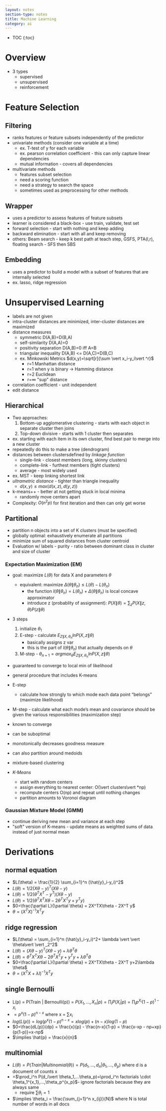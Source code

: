 ```yaml
---
layout: notes
section-type: notes
title: Machine Learning
category: ai
---
```

* TOC
{:toc}
# Overview

- 3 types
  - supervised 
  - unsupervised
  - reinforcement

# Feature Selection

## Filtering

- ranks features or feature subsets independently of the predictor
- univariate methods (consider one variable at a time)
  - ex. T-test of y for each variable
  - ex. pearson correlation coefficient - this can only capture linear dependencies
  - mutual information - covers all dependencies
- multivariate methods
  - features subset selection
  - need a scoring function
  - need a strategy to search the space
  - sometimes used as preprocessing for other methods

## Wrapper

- uses a predictor to assess features of feature subsets
- learner is considered a black-box - use train, validate, test set
- forward selection - start with nothing and keep adding
- backward elimination - start with all and keep removing
- others: Beam search - keep k best path at teach step, GSFS, PTA(l,r), floating search - SFS then SBS

## Embedding
- uses a predictor to build a model with a subset of features that are internally selected
- ex. lasso, ridge regression

# Unsupervised Learning
- labels are not given
- intra-cluster distances are minimized, inter-cluster distances are maximized
- distance measures
  - symmetric D(A,B)=D(B,A)
  - self-similarity D(A,A)=0
  - positivity separation D(A,B)=0 iff A=B
  - triangular inequality D(A,B) <= D(A,C)+D(B,C)
  - ex. Minkowski Metrics $d(x,y)=\sqrt[r]{\sum \vert x_i-y_i\vert ^r}$
    - r=1 Manhattan distance
    - r=1 when y is binary -> Hamming distance
    - r=2 Euclidean
    - r=$\infty$ "sup" distance
- correlation coefficient - unit independent
- edit distance

## Hierarchical
- Two approaches:
    1. Bottom-up agglomerative clustering - starts with each object in separate cluster then joins
    2. Top-down divisive - starts with 1 cluster then separates
- ex. starting with each item in its own cluster, find best pair to merge into a new cluster
- repeatedly do this to make a tree (dendrogram)
- distances between clustersdefined by *linkage function*
  - single-link - closest members (long, skinny clusters)
  - complete-link - furthest members  (tight clusters)
  - average - most widely used
- ex. MST - keep linking shortest link
- *ultrametric distance* - tighter than triangle inequality
    - $d(x, y) \leq max(d(x,z), d(y,z))$
- k-means++ - better at not getting stuck in local minima
    - randomly move centers apart
- Complexity: $O(n^2p)$ for first iteration and then can only get worse

## Partitional

- partition n objects into a set of K clusters (must be specified)
- globally optimal: exhaustively enumerate all partitions
- minimize sum of squared distances from cluster centroid
- Evaluation w/ labels - purity - ratio between dominant class in cluster and size of cluster

### Expectation Maximization (EM)

- goal: maximize $L(\theta)$ for data X and parameters $\theta$
  - equivalent: maximize $\Delta(\theta \| \theta_n) \leq L(\theta) - L(\theta_n)$
    - the function $l(\theta \| \theta_n) = L(\theta_n) + \Delta(\theta \| \theta_n)$ is local concave 
      approximator
    - introduce z (probablity of assignment): $P(X\|\theta) = \sum_z P(X\|z, \theta) P(z\|\theta)$
- 3 steps
  1. initialize $\theta_1$
  2. E-step - calculate $E_{Z\|X, \theta_n} ln P(X, z \| \theta)$
     - basically assigns z var
     - this is the part of $l(\theta \| \theta_n)$ that actually depends on $\theta$
  3. M-step - $\theta_{n+1} = argmax_{\theta} E_{Z\|X, \theta_n} ln P(X, z \| \theta)$
- guaranteed to converge to local min of likelihood

- general procedure that includes K-means
- E-step
  - calculate how strongly to which mode each data point “belongs” (maximize likelihood)
- M-step - calculate what each mode’s mean and covariance should be given the various responsibilities (maximization step)
- known to converge
- can be suboptimal
- monotonically decreases goodness measure
- can also partition around medoids
- mixture-based clustering 
- *K-Means*
  - start with random centers
  - assign everything to nearest center: O(\vert clusters\vert *np) 
  - recompute centers O(np) and repeat until nothing changes
  - partition amounts to Voronoi diagram

### Gaussian Mixture Model (GMM)
- continue deriving new mean and variance at each step
- "soft" version of K-means - update means as weighted sums of data instead of just normal mean

# Derivations
## normal equation
- $L(\theta) = \frac{1}{2} \sum_{i=1}^n (\hat{y}_i-y_i)^2$
- $L(\theta) = 1/2 (X \theta - y)^T (X \theta -y)$
- $L(\theta) = 1/2 (\theta^T X^T - y^T) (X \theta -y)$ 
- $L(\theta) = 1/2 (\theta^T X^T X \theta - 2 \theta^T X^T y +y^T y)$ 
- $0=\frac{\partial L}{\partial \theta} = 2X^TX\theta - 2X^T y$
- $\theta = (X^TX)^{-1} X^Ty$

## ridge regression
- $L(\theta) = \sum_{i=1}^n (\hat{y}_i-y_i)^2+ \lambda \vert \vert \theta\vert \vert _2^2$ 
- $L(\theta) = (X \theta - y)^T (X \theta -y)+ \lambda \theta^T \theta$
- $L(\theta) = \theta^T X^T X \theta - 2 \theta^T X^T y +y^T y +  \lambda \theta^T \theta$ 
- $0=\frac{\partial L}{\partial \theta} = 2X^TX\theta - 2X^T y+2\lambda \theta$
- $\theta = (X^TX+\lambda I)^{-1} X^T y$

## single Bernoulli
- L(p) = P(Train | Bernoulli(p)) = $P(X_1,...,X_n\vert p)=\prod_i P(X_i\vert p)=\prod_i p^{X_i} (1-p)^{1-X_i}$
- $=p^x (1-p)^{n-x}$ where x = $\sum x_i$
- $log(L(p)) = log(p^x (1-p)^{n-x}=x log(p) + (n-x) log(1-p)$
- $0=\frac{dL(p)}{dp} = \frac{x}{p} - \frac{n-x}{1-p} = \frac{x-xp - np+xp}{p(1-p)}=x-np$
- $\implies \hat{p} = \frac{x}{n}$

## multinomial
- $L(\theta)=P(Train\vert Multinomial(\theta))=P(d_1,...,d_n\vert \theta_1,...,\theta_p)$ where d is a document of counts x
- =$\prod_i^n P(d_i\vert \theta_1,...\theta_p)=\prod_i^n factorials \cdot \theta_1^{x_1},...,\theta_p^{x_p}$- ignore factorials because they are always same
  - require $\sum \theta_i = 1$
- $\implies \theta_i = \frac{\sum_{j=1}^n x_{ij}}{N}$ where N is total number of words in all docs